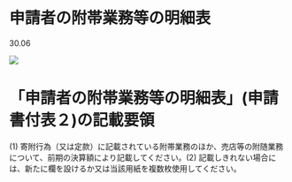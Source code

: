 # 申請者の附帯業務等の明細表

30.06

![](https://www.nta.go.jp/tmp/052c5813-b3dc-478b-9d21-fcba09c6e3a3/images/1243923d926e0fd54c42c181975afc81840b0cfccddb40e7afaaf9802fc36f4e.jpg)

# 「申請者の附帯業務等の明細表」(申請書付表２)の記載要領

(1) 寄附行為（又は定款）に記載されている附帯業務のほか、売店等の附随業務について、前期の決算額により記載してください。(2) 記載しきれない場合には、新たに欄を設けるか又は当該用紙を複数枚使用してください。